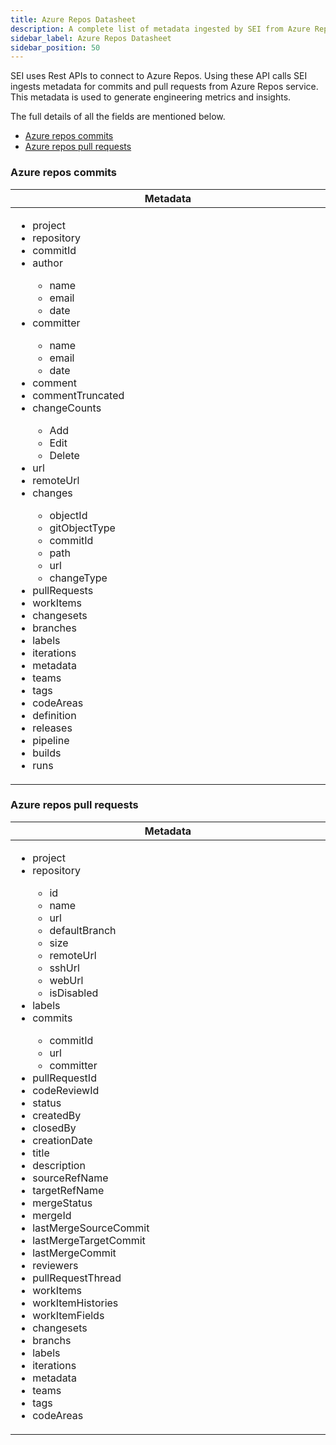 ```yaml
---
title: Azure Repos Datasheet
description: A complete list of metadata ingested by SEI from Azure Repos
sidebar_label: Azure Repos Datasheet
sidebar_position: 50
---
```


SEI uses Rest APIs to connect to Azure Repos. Using these API calls SEI ingests metadata for commits and pull requests from Azure Repos service. This metadata is used to generate engineering metrics and insights.

The full details of all the fields are mentioned below.

- [Azure repos commits](#azure-repos-commits)
- [Azure repos pull requests](#azure-repos-pull-requests)

### Azure repos commits

<table>
  <thead>
    <tr>
      <th width="1000px">Metadata</th>
    </tr>
  </thead>
  <tbody>
    <tr>
      <td width="1000px">
        <ul>
          <li>project</li>
          <li>repository</li>
          <li>commitId</li>
          <li>author</li>
            <ul>
              <li>name</li>
              <li>email</li>
              <li>date</li>
            </ul>
          <li>committer</li>
            <ul>
              <li>name</li>
              <li>email</li>
              <li>date</li>
            </ul>
          <li>comment</li>
          <li>commentTruncated</li>
          <li>changeCounts</li>
            <ul>
              <li>Add</li>
              <li>Edit</li>
              <li>Delete</li>
            </ul>
          <li>url</li>
          <li>remoteUrl</li>
          <li>changes</li>
            <ul>
              <li>objectId</li>
              <li>gitObjectType</li>
              <li>commitId</li>
              <li>path</li>
              <li>url</li>
              <li>changeType</li>
            </ul>
          <li>pullRequests</li>
          <li>workItems</li>
          <li>changesets</li>
          <li>branches</li>
          <li>labels</li>
          <li>iterations</li>
          <li>metadata</li>
          <li>teams</li>
          <li>tags</li>
          <li>codeAreas</li>
          <li>definition</li>
          <li>releases</li>
          <li>pipeline</li>
          <li>builds</li>
          <li>runs</li>
        </ul>
      </td>
    </tr>
  </tbody>
</table>


### Azure repos pull requests

<table>
  <thead>
    <tr>
      <th width="1000px">Metadata</th>
    </tr>
  </thead>
  <tbody>
    <tr>
      <td width="1000px">
        <ul>
          <li>project</li>
          <li>repository</li>
            <ul>
                <li>id</li>
                <li>name</li>
                <li>url</li>
                <li>defaultBranch</li>
                <li>size</li>
                <li>remoteUrl</li>
                <li>sshUrl</li>
                <li>webUrl</li>
                <li>isDisabled</li>
            </ul>
          <li>labels</li>
          <li>commits</li>
            <ul>
              <li>commitId</li>
              <li>url</li>
              <li>committer</li>
            </ul>
          <li>pullRequestId</li>
          <li>codeReviewId</li>
          <li>status</li>
          <li>createdBy</li>
          <li>closedBy</li>
          <li>creationDate</li>
          <li>title</li>
          <li>description</li>
          <li>sourceRefName</li>
          <li>targetRefName</li>
          <li>mergeStatus</li>
          <li>mergeId</li>
          <li>lastMergeSourceCommit</li>
          <li>lastMergeTargetCommit</li>
          <li>lastMergeCommit</li>
          <li>reviewers</li>
          <li>pullRequestThread</li>
          <li>workItems</li>
          <li>workItemHistories</li>
          <li>workItemFields</li>
          <li>changesets</li>
          <li>branchs</li>
          <li>labels</li>
          <li>iterations</li>
          <li>metadata</li>
          <li>teams</li>
          <li>tags</li>
          <li>codeAreas</li>
        </ul>
      </td>
    </tr>
  </tbody>
</table>


